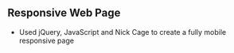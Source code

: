 ## Responsive Web Page

* Used jQuery, JavaScript and Nick Cage to create a fully mobile responsive page
